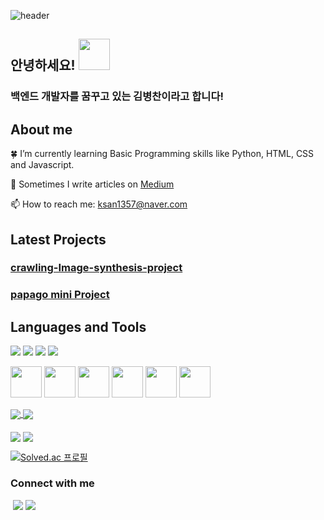 ![header](https://capsule-render.vercel.app/api?type=wave&color=auto&height=300&section=header&text=Welcome!&fontSize=90)

## 안녕하세요! <img src="https://raw.githubusercontent.com/MartinHeinz/MartinHeinz/master/wave.gif" width="50px">
### 백엔드 개발자를 꿈꾸고 있는 김병찬이라고 합니다! 

## About me

:four_leaf_clover: I’m currently learning Basic Programming skills like Python, HTML, CSS and Javascript.<br/>

:pencil: Sometimes I write articles on [Medium](https://medium.com/) <br/> <!-- Add a links-->

📫 How to reach me: ksan1357@naver.com <br/>


## Latest Projects
### [crawling-Image-synthesis-project](https://github.com/byeongs1/crawling-Image-synthesis-project)<br>
### [papago mini Project](https://github.com/byeongs1/papago_mini_project)

## Languages and Tools

<p>
<img src="https://img.shields.io/badge/HTML5-E34F26?&style=flat-square&logo=html5&logoColor=white"/> 
<img src="https://img.shields.io/badge/CSS3-1572B6?style=flat-square&logo=css3&logoColor=white" /> 
<img src="https://img.shields.io/badge/JavaScript-323330?style=flat-square&logo=javascript&logoColor=F7DF1E" />
<img src="https://img.shields.io/badge/Python-3766AB?style=flat-square&logo=Python&logoColor=white"/> 
</p>

<p>
<img src="https://cdn.jsdelivr.net/gh/devicons/devicon/icons/html5/html5-original-wordmark.svg" width="50" height="50"/>
<img src="https://cdn.jsdelivr.net/gh/devicons/devicon/icons/css3/css3-original-wordmark.svg" width="50" height="50"/>
<img src="https://cdn.jsdelivr.net/gh/devicons/devicon/icons/javascript/javascript-original.svg" width="50" height="50"/>
<img src="https://cdn.jsdelivr.net/gh/devicons/devicon/icons/python/python-original-wordmark.svg" width="50" height="50"/>
<img src="https://cdn.jsdelivr.net/gh/devicons/devicon/icons/java/java-original-wordmark.svg" width="50" height="50"/>
<img src="https://cdn.jsdelivr.net/gh/devicons/devicon/icons/vscode/vscode-original-wordmark.svg" width="50" height="50"/>
</p>


<a href="https://github.com/anuraghazra/github-readme-stats">
  <img align="center" src="https://github-readme-stats.vercel.app/api/pin/?username=byeongs1&repo=github-readme-stats&theme=buefy" />
</a>
<a href="https://github.com/anuraghazra/anuraghazra.github.io">
  <img align="center" src="https://github-readme-stats.vercel.app/api/pin/?username=byeongs1&repo=anuraghazra.github.io&theme=buefy" />
</a>

<br />
<br />

<!-- status bar -->
  <img align="center" src="https://github-readme-stats.vercel.app/api?username=byeongs1&layout=compact&show_icons=true&theme=vue&hide_border=true" />
  <img align="center" src="https://github-readme-stats.vercel.app/api/top-langs/?username=byeongs1&layout=compact&theme=vue&hide_border=true" />
  
 <!-- 백준 프로필 --> 
  [![Solved.ac 프로필](http://mazassumnida.wtf/api/v2/generate_badge?boj=qudcks4644)](https://solved.ac/qudcks4644)
  
  ### Connect with me

<p>
<a href="www.gmail.com"><img align="right src="https://img.shields.io/badge/Gmail-D14836?style=for-the-badge&logo=gmail&logoColor=white"/></a>
<img src="https://img.shields.io/badge/Telegram-2CA5E0?style=for-the-badge&logo=telegram&logoColor=white"/> 
<img src="https://img.shields.io/badge/LinkedIn-0077B5?style=for-the-badge&logo=linkedin&logoColor=white"/>
</p>


